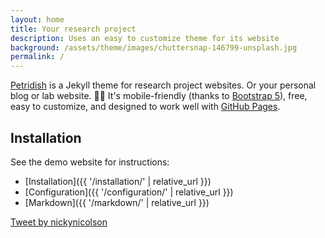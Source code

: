 ```yaml
---
layout: home
title: Your research project
description: Uses an easy to customize theme for its website
background: /assets/theme/images/chuttersnap-146799-unsplash.jpg
permalink: /
---
```


[Petridish](https://github.com/peterdesmet/petridish) is a Jekyll theme for research project websites. Or your personal blog or lab website. 👩‍🔬 It's mobile-friendly (thanks to [Bootstrap 5](https://getbootstrap.com/docs/5.1/)), free, easy to customize, and designed to work well with [GitHub Pages](https://pages.github.com/).

## Installation

See the demo website for instructions:

- [Installation]({{ '/installation/' | relative_url }})
- [Configuration]({{ '/configuration/' | relative_url }})
- [Markdown]({{ '/markdown/' | relative_url }})

<div width="30%">
          <a class="twitter-timeline" data-height="500" data-link-color="{{ site.colors.links }}" href="https://twitter.com/nickynicolson/status/1567425215596036097?ref_src=twsrc%5Etfw">
            Tweet by nickynicolson
          </a>
          <script async src="https://platform.twitter.com/widgets.js" charset="utf-8"></script>
</div>

